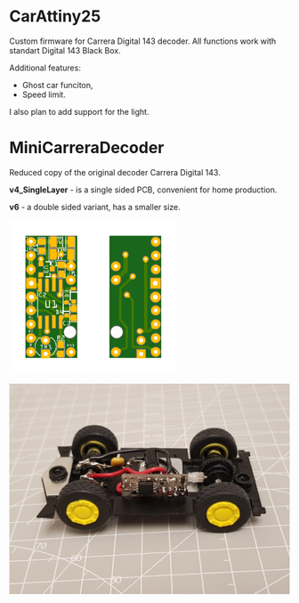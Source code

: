 # CarAttiny25
Custom firmware for Carrera Digital 143 decoder. All functions work with standart Digital 143 Black Box. 

Additional features:
- Ghost car funciton,
- Speed limit.

I also plan to add support for the light.


# MiniCarreraDecoder
Reduced copy of the original decoder Carrera Digital 143.

**v4_SingleLayer** - is a single sided PCB, convenient for home production.

**v6** - a double sided variant, has a smaller size.

<img src="https://github.com/azya52/carrera/blob/master/Images/v6_top.png" width="30%"><img src="https://github.com/azya52/carrera/blob/master/Images/v6_bottom.png" width="30%">

<img src="https://github.com/azya52/carrera/blob/master/Images/example_0.jpg">
